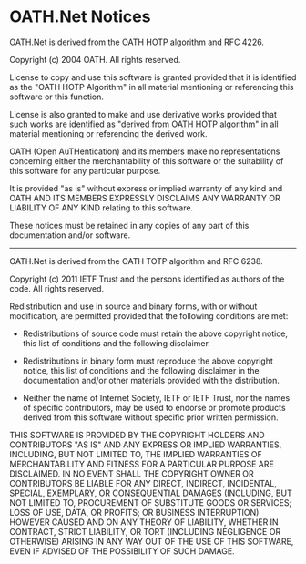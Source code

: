OATH.Net Notices
====================

OATH.Net is derived from the OATH HOTP algorithm and RFC 4226.

Copyright (c) 2004 OATH. All rights reserved.

License to copy and use this software is granted provided that it
is identified as the "OATH HOTP Algorithm" in all material
mentioning or referencing this software or this function.

License is also granted to make and use derivative works provided
that such works are identified as "derived from OATH HOTP algorithm"
in all material mentioning or referencing the derived work.

OATH (Open AuTHentication) and its members make no
representations concerning either the merchantability of this
software or the suitability of this software for any particular
purpose.

It is provided "as is" without express or implied warranty
of any kind and OATH AND ITS MEMBERS EXPRESSLY DISCLAIMS
ANY WARRANTY OR LIABILITY OF ANY KIND relating to this software.

These notices must be retained in any copies of any part of this
documentation and/or software.

--------------------

OATH.Net is derived from the OATH TOTP algorithm and RFC 6238.

Copyright (c) 2011 IETF Trust and the persons identified as authors of the
code.  All rights reserved. 

Redistribution and use in source and binary forms, with or without
modification, are permitted provided that the following conditions are met:

* Redistributions of source code must retain the above copyright notice,
  this list of conditions and the following disclaimer.
 
* Redistributions in binary form must reproduce the above copyright notice,
  this list of conditions and the following disclaimer in the documentation
  and/or other materials provided with the distribution.
 
* Neither the name of Internet Society, IETF or IETF Trust, nor the names of
  specific contributors, may be used to endorse or promote products derived
  from this software without specific prior written permission.

THIS SOFTWARE IS PROVIDED BY THE COPYRIGHT HOLDERS AND CONTRIBUTORS "AS IS"
AND ANY EXPRESS OR IMPLIED WARRANTIES, INCLUDING, BUT NOT LIMITED TO, THE
IMPLIED WARRANTIES OF MERCHANTABILITY AND FITNESS FOR A PARTICULAR PURPOSE
ARE DISCLAIMED. IN NO EVENT SHALL THE COPYRIGHT OWNER OR CONTRIBUTORS BE
LIABLE FOR ANY DIRECT, INDIRECT, INCIDENTAL, SPECIAL, EXEMPLARY, OR
CONSEQUENTIAL DAMAGES (INCLUDING, BUT NOT LIMITED TO, PROCUREMENT OF
SUBSTITUTE GOODS OR SERVICES; LOSS OF USE, DATA, OR PROFITS; OR BUSINESS
INTERRUPTION) HOWEVER CAUSED AND ON ANY THEORY OF LIABILITY, WHETHER IN
CONTRACT, STRICT LIABILITY, OR TORT (INCLUDING NEGLIGENCE OR OTHERWISE)
ARISING IN ANY WAY OUT OF THE USE OF THIS SOFTWARE, EVEN IF ADVISED OF THE
POSSIBILITY OF SUCH DAMAGE.

